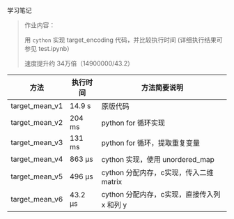 学习笔记



> 作业内容：
>
> 用 `cython` 实现 target_encoding 代码，并比较执行时间    (详细执行结果可参见 test.ipynb）
>
> 速度提升约 34万倍（14900000/43.2）

| 方法           | 执行时间 | 方法简要说明                                |
| -------------- | -------- | ------------------------------------------- |
| target_mean_v1 | 14.9 s   | 原版代码                                    |
| target_mean_v2 | 204 ms   | python for 循环实现                         |
| target_mean_v3 | 131 ms   | python for 循环，提取重复变量               |
| target_mean_v4 | 863 µs   | cython 实现，使用 unordered_map             |
| target_mean_v5 | 496 µs   | cython 分配内存，c实现，传入二维 matrix     |
| target_mean_v6 | 43.2 µs  | cython 分配内存，c实现，直接传入列 x 和列 y |

